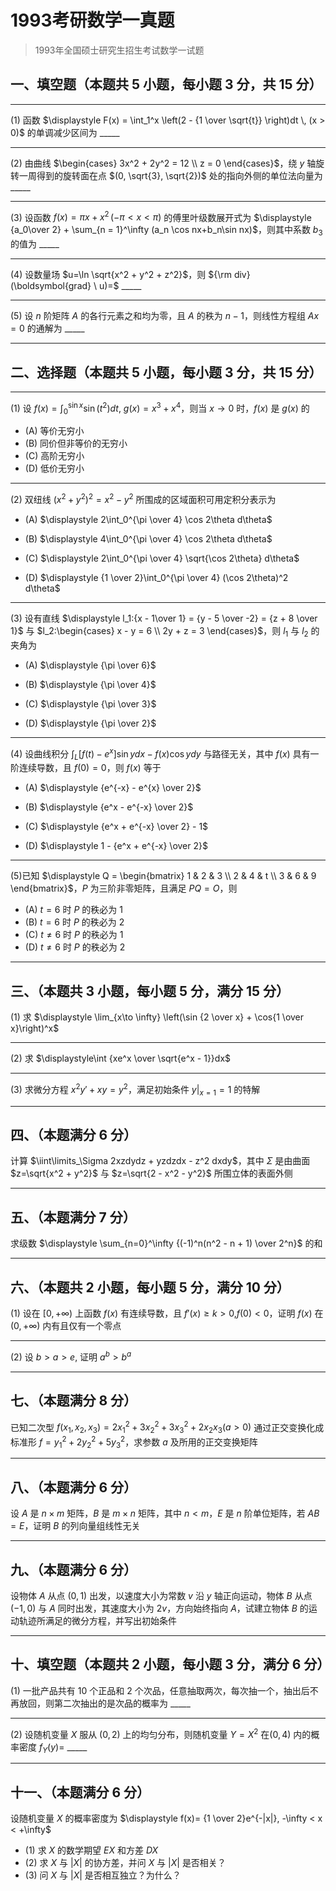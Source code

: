 # 1993考研数学一真题

[annotation]: <id> (5a1119ee-e8a7-48f9-8eb7-3b1cb7288897)
[annotation]: <status> (public)
[annotation]: <create_time> (2021-03-18 13:19:17)
[annotation]: <category> (数学理论)
[annotation]: <tags> (考研数学)
[annotation]: <comments> (true)
[annotation]: <topic> (考研数学一真题)
[annotation]: <index> (-1993)
[annotation]: <url> (http://blog.ccyg.studio/article/5a1119ee-e8a7-48f9-8eb7-3b1cb7288897)

> 1993年全国硕士研究生招生考试数学一试题

## 一、填空题（本题共 5 小题，每小题 3 分，共 15 分）

---

(1) 函数 $\displaystyle F(x) = \int_1^x \left(2 - {1 \over \sqrt{t}} \right)dt \, (x > 0)$ 的单调减少区间为 \_\_\_\_\_

---

(2) 由曲线 $\begin{cases} 3x^2 + 2y^2 = 12 \\ z = 0 \end{cases}$，绕 $y$ 轴旋转一周得到的旋转面在点 $(0, \sqrt{3}, \sqrt{2})$ 处的指向外侧的单位法向量为 \_\_\_\_\_

---

(3) 设函数 $f(x) = \pi x + x^2\,(-\pi < x < \pi)$ 的傅里叶级数展开式为 $\displaystyle {a_0\over 2} + \sum_{n = 1}^\infty (a_n \cos nx+b_n\sin nx)$，则其中系数 $b_3$ 的值为 \_\_\_\_\_

---

(4) 设数量场 $u=\ln \sqrt{x^2 + y^2 + z^2}$，则 ${\rm div}(\boldsymbol{grad} \ u)=$ \_\_\_\_\_

---

(5) 设 $n$ 阶矩阵 $A$ 的各行元素之和均为零，且 $A$ 的秩为 $n-1$，则线性方程组 $Ax=0$ 的通解为 \_\_\_\_\_

---

## 二、选择题（本题共 5 小题，每小题 3 分，共 15 分）

---

(1) 设 $\displaystyle f(x) = \int_0^{\sin x} \sin(t^2)dt$, $g(x) = x^3 + x^4$，则当 $x \to 0$ 时，$f(x)$ 是 $g(x)$ 的

- (A) 等价无穷小
- (B) 同价但非等价的无穷小
- (C) 高阶无穷小
- (D) 低价无穷小

---

(2) 双纽线 $(x^2 + y^2)^2 = x^2-y^2$ 所围成的区域面积可用定积分表示为

- (A) $\displaystyle 2\int_0^{\pi \over 4} \cos 2\theta d\theta$

- (B) $\displaystyle 4\int_0^{\pi \over 4} \cos 2\theta d\theta$

- (C) $\displaystyle 2\int_0^{\pi \over 4} \sqrt{\cos 2\theta} d\theta$

- (D) $\displaystyle {1 \over 2}\int_0^{\pi \over 4} (\cos 2\theta)^2 d\theta$

---

(3) 设有直线 $\displaystyle l_1:{x - 1\over 1} = {y - 5 \over -2} = {z + 8 \over 1}$ 与 $l_2:\begin{cases} x - y = 6 \\ 2y + z = 3 \end{cases}$，则 $l_1$ 与 $l_2$ 的夹角为

- (A) $\displaystyle {\pi \over 6}$

- (B) $\displaystyle {\pi \over 4}$

- (C) $\displaystyle {\pi \over 3}$

- (D) $\displaystyle {\pi \over 2}$

---

(4) 设曲线积分 $\displaystyle \int_L [f(t)-e^x]\sin ydx - f(x)\cos ydy$ 与路径无关，其中 $f(x)$ 具有一阶连续导数，且 $f(0) = 0$，则 $f(x)$ 等于

- (A) $\displaystyle {e^{-x} - e^{x} \over 2}$

- (B) $\displaystyle {e^x - e^{-x} \over 2}$

- (C) $\displaystyle {e^x + e^{-x} \over 2} - 1$

- (D) $\displaystyle 1 - {e^x + e^{-x} \over 2}$

---

(5)已知 $\displaystyle Q = \begin{bmatrix} 1 & 2 & 3 \\ 2 & 4 & t \\ 3 & 6 & 9 \end{bmatrix}$，$P$ 为三阶非零矩阵，且满足 $PQ=O$，则

- (A) $t = 6$ 时 $P$ 的秩必为 $1$
- (B) $t = 6$ 时 $P$ 的秩必为 $2$
- (C) $t \neq 6$ 时 $P$ 的秩必为 $1$
- (D) $t \neq 6$ 时 $P$ 的秩必为 $2$

---

## 三、（本题共 3 小题，每小题 5 分，满分 15 分）

(1) 求 $\displaystyle \lim_{x\to \infty} \left(\sin {2 \over x} + \cos{1 \over x}\right)^x$

---

(2) 求 $\displaystyle\int {xe^x \over \sqrt{e^x - 1}}dx$

---

(3) 求微分方程 $x^2y'+xy=y^2$，满足初始条件 $y\big|_{x=1}=1$ 的特解

---

## 四、（本题满分 6 分）

计算 $\iint\limits_\Sigma 2xzdydz + yzdzdx - z^2 dxdy$，其中 $\Sigma$ 是由曲面 $z=\sqrt{x^2 + y^2}$ 与 $z=\sqrt{2 - x^2 - y^2}$ 所围立体的表面外侧

---

## 五、（本题满分 7 分）

求级数 $\displaystyle \sum_{n=0}^\infty {(-1)^n(n^2 - n + 1) \over 2^n}$ 的和

---

## 六、（本题共 2 小题，每小题 5 分，满分 10 分）

(1) 设在 $[0, +\infty)$ 上函数 $f(x)$ 有连续导数，且 $f'(x) \geqslant k > 0$,$f(0)<0$，证明 $f(x)$ 在 $(0,+\infty)$ 内有且仅有一个零点

---

(2) 设 $b > a > e$, 证明 $a^b > b^a$

---

## 七、（本题满分 8 分）

已知二次型 $f(x_1,x_2,x_3) = 2x_1^2 + 3x_2^2 + 3x_3^2 + 2x_2x_3 (a > 0)$ 通过正交变换化成标准形 $f = y_1^2 + 2y_2^2 + 5y_3^2$，求参数 $a$ 及所用的正交变换矩阵

---

## 八、（本题满分 6 分）

设 $A$ 是 $n \times m$ 矩阵，$B$ 是 $m \times n$ 矩阵，其中 $n<m$，$E$ 是 $n$ 阶单位矩阵，若 $AB=E$，证明 $B$ 的列向量组线性无关

---

## 九、（本题满分 6 分）

设物体 $A$ 从点 $(0,1)$ 出发，以速度大小为常数 $v$ 沿 $y$ 轴正向运动，物体 $B$ 从点 $(-1,0)$ 与 $A$ 同时出发，其速度大小为 $2v$，方向始终指向 $A$，试建立物体 $B$ 的运动轨迹所满足的微分方程，并写出初始条件

---

## 十、填空题（本题共 2 小题，每小题 3 分，满分 6 分）

(1) 一批产品共有 $10$ 个正品和 $2$ 个次品，任意抽取两次，每次抽一个，抽出后不再放回，则第二次抽出的是次品的概率为 \_\_\_\_\_

---

(2) 设随机变量 $X$ 服从 $(0,2)$ 上的均匀分布，则随机变量 $Y=X^2$ 在$(0,4)$ 内的概率密度 $f_Y(y)=$ \_\_\_\_\_

---

## 十一、（本题满分 6 分）

设随机变量 $X$ 的概率密度为 $\displaystyle f(x)= {1 \over 2}e^{-|x|}, -\infty < x < +\infty$

- (1) 求 $X$ 的数学期望 $EX$ 和方差 $DX$
- (2) 求 $X$ 与 $|X|$ 的协方差，并问 $X$ 与 $|X|$ 是否相关？
- (3) 问 $X$ 与 $|X|$ 是否相互独立？为什么？
